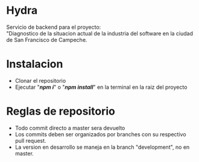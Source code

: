 # Hydra
Servicio de backend para el proyecto:                 
"Diagnostico de la situacion actual de la industria del software en la ciudad de San Francisco de Campeche.

# Instalacion
 -  Clonar el repositorio
 -  Ejecutar "_**npm i**_" o "_**npm install**_" en la terminal en la raiz del proyecto

# Reglas de repositorio
 -  Todo commit directo a master sera devuelto
 -  Los commits deben ser organizados por branches con su respectivo pull request.
 -  La version en desarrollo se maneja en la branch "development", no en master.
